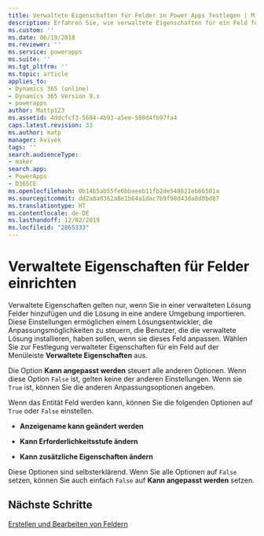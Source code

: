 ```yaml
---
title: Verwaltete Eigenschaften für Felder in Power Apps festlegen | MicrosoftDocs
description: Erfahren Sie, wie verwaltete Eigenschaften für ein Feld festgelegt werden
ms.custom: ''
ms.date: 06/19/2018
ms.reviewer: ''
ms.service: powerapps
ms.suite: ''
ms.tgt_pltfrm: ''
ms.topic: article
applies_to:
- Dynamics 365 (online)
- Dynamics 365 Version 9.x
- powerapps
author: Mattp123
ms.assetid: 4ddcfcf3-5604-4b93-a5ee-589d4fb97fa4
caps.latest.revision: 33
ms.author: matp
manager: kvivek
tags: ''
search.audienceType:
- maker
search.app:
- PowerApps
- D365CE
ms.openlocfilehash: 0b14b5ab55fe6bbaeeb11fb2de548621eb66501a
ms.sourcegitcommit: dd2a8a0362a8e1b64a1dac7b9f98d43da8d0bd87
ms.translationtype: HT
ms.contentlocale: de-DE
ms.lasthandoff: 12/02/2019
ms.locfileid: "2865333"
---
```

# <a name="set-managed-properties-for-fields"></a>Verwaltete Eigenschaften für Felder einrichten

<a name="BKMK_SettingManagedProperties"></a>   

 Verwaltete Eigenschaften gelten nur, wenn Sie in einer verwalteten Lösung Felder hinzufügen und die Lösung in eine andere Umgebung importieren. Diese Einstellungen ermöglichen einem Lösungsentwickler, die Anpassungsmöglichkeiten zu steuern, die Benutzer, die die verwaltete Lösung installieren, haben sollen, wenn sie dieses Feld anpassen. Wählen Sie zur Festlegung verwalteter Eigenschaften für ein Feld auf der Menüleiste **Verwaltete Eigenschaften** aus.  
  
 Die Option **Kann angepasst werden** steuert alle anderen Optionen. Wenn diese Option `False` ist, gelten keine der anderen Einstellungen. Wenn sie `True` ist, können Sie die anderen Anpassungsoptionen angeben.  
  
 Wenn das Entität Feld werden kann, können Sie die folgenden Optionen auf `True` oder `False` einstellen.  
  
- **Anzeigename kann geändert werden**  
  
- **Kann Erforderlichkeitsstufe ändern**  
  
- **Kann zusätzliche Eigenschaften ändern**  
  
 Diese Optionen sind selbsterklärend. Wenn Sie alle Optionen auf `False` setzen, können Sie auch einfach `False` auf **Kann angepasst werden** setzen.  

 ## <a name="next-steps"></a>Nächste Schritte

 [Erstellen und Bearbeiten von Feldern](create-edit-fields.md)
